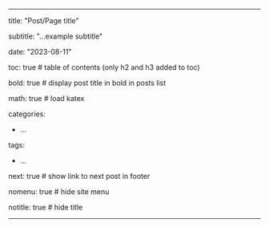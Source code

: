 ---

title: "Post/Page title"

subtitle: "...example subtitle"

date: "2023-08-11"

toc: true # table of contents (only h2 and h3 added to toc)

bold: true # display post title in bold in posts list

math: true # load katex

categories:

  - ...

tags:

  - ...

next: true # show link to next post in footer

nomenu: true # hide site menu

notitle: true # hide title

---